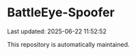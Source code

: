 # BattleEye-Spoofer

Last updated: 2025-06-22 11:52:52

This repository is automatically maintained.
